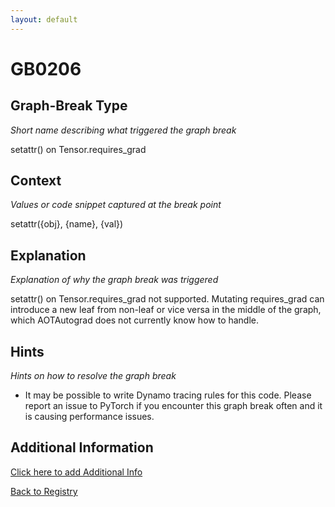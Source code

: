 ```yaml
---
layout: default
---
```

# GB0206

## Graph-Break Type
*Short name describing what triggered the graph break*

setattr() on Tensor.requires_grad

## Context
*Values or code snippet captured at the break point*

setattr({obj}, {name}, {val})

## Explanation
*Explanation of why the graph break was triggered*

setattr() on Tensor.requires_grad not supported. Mutating requires_grad can introduce a new leaf from non-leaf or vice versa in the middle of the graph, which AOTAutograd does not currently know how to handle.

## Hints
*Hints on how to resolve the graph break*

- It may be possible to write Dynamo tracing rules for this code. Please report an issue to PyTorch if you encounter this graph break often and it is causing performance issues.


## Additional Information

<!-- ADDITIONAL INFORMATION START - Add custom information below this line -->

<!-- ADDITIONAL INFORMATION END -->


[Click here to add Additional Info](https://github.com/pytorch-labs/compile-graph-break-site/edit/main/docs/gb/gb0206.md)

[Back to Registry](../index.html)
